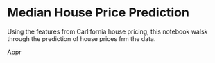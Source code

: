 # Median House Price Prediction

Using the features from Carlifornia house pricing, this notebook walsk through the prediction of house prices frm the data.

Appr
